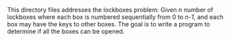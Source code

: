 This directory files addresses the lockboxes problem: Given *n* number of lockboxes where each box is numbered
sequentially from 0 to *n-1*, and each box may have the keys to other boxes. The goal is to write a program to
determine if all the boxes can be opened.